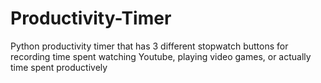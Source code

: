 # Productivity-Timer
Python productivity timer that has 3 different stopwatch buttons for recording time spent watching Youtube, playing video games, or actually time spent productively
